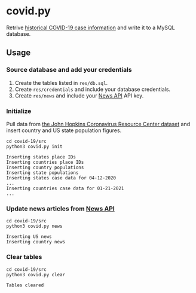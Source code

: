 # covid.py
Retrive [historical COVID-19 case information](https://github.com/CSSEGISandData/COVID-19) and write it to a MySQL database.
## Usage
### Source database and add your credentials
1. Create the tables listed in `res/db.sql`.
2. Create `res/credentials` and include your database credentials.
3. Create `res/news` and include your [News API](https://newsapi.org/) API key.
### Initialize
Pull data from [the John Hopkins Coronavirus Resource Center dataset](https://github.com/CSSEGISandData/COVID-19) and insert country and US state population figures.
```
cd covid-19/src
python3 covid.py init
```
```
Inserting states place IDs
Inserting countries place IDs
Inserting country populations
Inserting state populations
Inserting states case data for 04-12-2020
...
Inserting countries case data for 01-21-2021
...
```
### Update news articles from [News API](https://newsapi.org/)
```
cd covid-19/src
python3 covid.py news
```
```
Inserting US news
Inserting country news
```
### Clear tables
```
cd covid-19/src
python3 covid.py clear
```
```
Tables cleared
```
